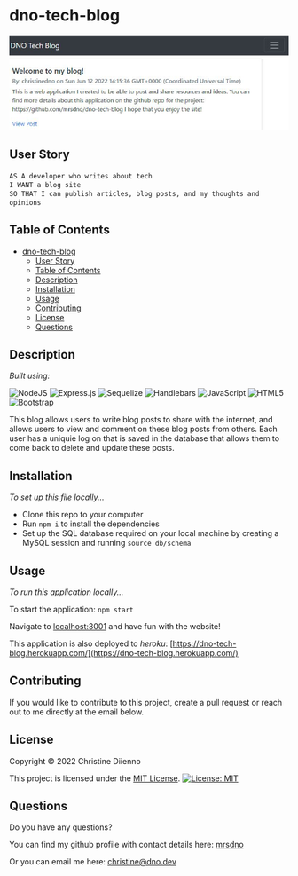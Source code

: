 # dno-tech-blog

![screenshot](./assets/screenshot.JPG)

## User Story

    AS A developer who writes about tech
    I WANT a blog site
    SO THAT I can publish articles, blog posts, and my thoughts and opinions

## Table of Contents

- [dno-tech-blog](#dno-tech-blog)
  - [User Story](#user-story)
  - [Table of Contents](#table-of-contents)
  - [Description](#description)
  - [Installation](#installation)
  - [Usage](#usage)
  - [Contributing](#contributing)
  - [License](#license)
  - [Questions](#questions)

## Description

*Built using:*

![NodeJS](https://img.shields.io/badge/node.js-6DA55F?style=for-the-badge&logo=node.js&logoColor=white)
![Express.js](https://img.shields.io/badge/express.js-%23404d59.svg?style=for-the-badge&logo=express&logoColor=%2361DAFB)
![Sequelize](https://img.shields.io/badge/Sequelize-52B0E7?style=for-the-badge&logo=Sequelize&logoColor=white)
![Handlebars](https://img.shields.io/badge/handlebars-%23F46800.svg?style=for-the-badge&logo=handlebarsdotjs&logoColor=white)
![JavaScript](https://img.shields.io/badge/javascript-%23323330.svg?style=for-the-badge&logo=javascript&logoColor=%23F7DF1E)
![HTML5](https://img.shields.io/badge/html5-%23E34F26.svg?style=for-the-badge&logo=html5&logoColor=white)
![Bootstrap](https://img.shields.io/badge/bootstrap-%23563D7C.svg?style=for-the-badge&logo=bootstrap&logoColor=white)

This blog allows users to write blog posts to share with the internet, and allows users to view and comment on these blog posts from others. Each user has a uniquie log on that is saved in the database that allows them to come back to delete and update these posts.

## Installation

*To set up this file locally...*

 - Clone this repo to your computer
 - Run `npm i` to install the dependencies
 - Set up the SQL database required on your local machine by creating a MySQL session and running `source db/schema`

## Usage

*To run this application locally...*

To start the application: `npm start`

Navigate to [localhost:3001](localhost:3001) and have fun with the website!

This application is also deployed to *heroku*: [https://dno-tech-blog.herokuapp.com/](https://dno-tech-blog.herokuapp.com/)

## Contributing

If you would like to contribute to this project, create a pull request or reach out to me directly at the email below.

## License

Copyright © 2022 Christine Diienno

This project is licensed under the [MIT License](https://mit-license.org/).
[![License: MIT](https://img.shields.io/badge/License-MIT-yellow.svg)](https://opensource.org/licenses/MIT)

## Questions

Do you have any questions? 

You can find my github profile with contact details here: [mrsdno](https://github.com/mrsdno)

Or you can email me here: [christine@dno.dev](mailto:christine@dno.dev)

